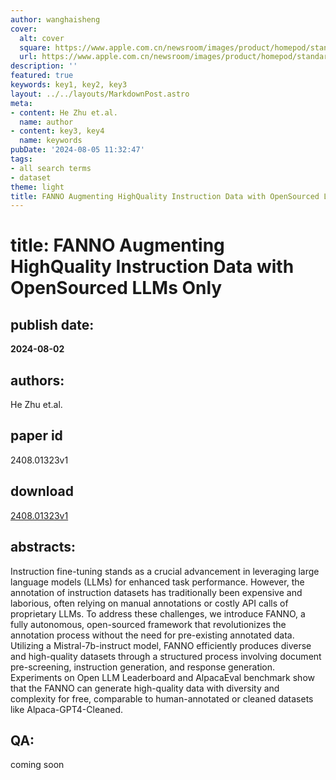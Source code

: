 ```yaml
---
author: wanghaisheng
cover:
  alt: cover
  square: https://www.apple.com.cn/newsroom/images/product/homepod/standard/Apple-HomePod-hero-230118_big.jpg.large_2x.jpg
  url: https://www.apple.com.cn/newsroom/images/product/homepod/standard/Apple-HomePod-hero-230118_big.jpg.large_2x.jpg
description: ''
featured: true
keywords: key1, key2, key3
layout: ../../layouts/MarkdownPost.astro
meta:
- content: He Zhu et.al.
  name: author
- content: key3, key4
  name: keywords
pubDate: '2024-08-05 11:32:47'
tags:
- all search terms
- dataset
theme: light
title: FANNO Augmenting HighQuality Instruction Data with OpenSourced LLMs Only
---
```


# title: FANNO Augmenting HighQuality Instruction Data with OpenSourced LLMs Only 
## publish date: 
**2024-08-02** 
## authors: 
  He Zhu et.al. 
## paper id
2408.01323v1
## download
[2408.01323v1](http://arxiv.org/abs/2408.01323v1)
## abstracts:
Instruction fine-tuning stands as a crucial advancement in leveraging large language models (LLMs) for enhanced task performance. However, the annotation of instruction datasets has traditionally been expensive and laborious, often relying on manual annotations or costly API calls of proprietary LLMs. To address these challenges, we introduce FANNO, a fully autonomous, open-sourced framework that revolutionizes the annotation process without the need for pre-existing annotated data. Utilizing a Mistral-7b-instruct model, FANNO efficiently produces diverse and high-quality datasets through a structured process involving document pre-screening, instruction generation, and response generation. Experiments on Open LLM Leaderboard and AlpacaEval benchmark show that the FANNO can generate high-quality data with diversity and complexity for free, comparable to human-annotated or cleaned datasets like Alpaca-GPT4-Cleaned.
## QA:
coming soon
